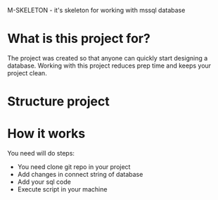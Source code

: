 M-SKELETON -  it's skeleton for working with mssql database

# What is this project for?
The project was created so that anyone can quickly start designing a database. 
Working with this project reduces prep time and keeps your project clean.

# Structure project


# How it works
You need will do steps: 
* You need clone git repo in your project
* Add changes in connect string of database
* Add your sql code
* Execute script in your machine

